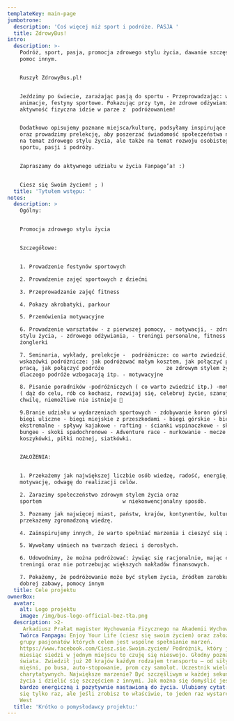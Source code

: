 ```yaml
---
templateKey: main-page
jumbotrone:
  description: 'Coś więcej niż sport i podróże. PASJA '
  title: ZdrowyBus!
intro:
  description: >-
    Podróż, sport, pasja, promocja zdrowego stylu życia, dawanie szczęścia i
    pomoc innym. 


    Ruszył ZdrowyBus.pl!  


    Jeździmy po świecie, zarażając pasją do sportu - Przeprowadzając: warsztaty,
    animacje, festyny sportowe. Pokazując przy tym, że zdrowe odżywianie i
    aktywność fizyczna idzie w parze z  podróżowaniem!


    Dodatkowo opisujemy poznane miejsca/kulturę, podsyłamy inspirujące materiały
    oraz prowadzimy prelekcję, aby poszerzać świadomość społeczeństwa nie tylko
    na temat zdrowego stylu życia, ale także na temat rozwoju osobistego,
    sportu, pasji i podróży. 


    Zapraszamy do aktywnego udziału w życia Fanpage’a! :) 


    Ciesz się Swoim życiem! ; ) 
  title: 'Tytułem wstępu: '
notes:
  description: >
    Ogólny: 


    Promocja zdrowego stylu życia


    Szczegółowe: 


    1. Prowadzenie festynów sportowych 

    2. Prowadzenie zajęć sportowych z dziećmi 

    3. Przeprowadzanie zajęć fitness 

    4. Pokazy akrobatyki, parkour 

    5. Przemówienia motywacyjne 

    6. Prowadzenie warsztatów - z pierwszej pomocy, - motywacji, - zdrowego
    stylu życia, - zdrowego odżywiania, - treningi personalne, fitness -
    żonglerki

    7. Seminaria, wykłady, prelekcje -  podróżnicze: co warto zwiedzić,
    wskazówki podróżnicze: jak podróżować małym kosztem, jak połączyć podróże z
    pracą, jak połączyć podróże                    ze zdrowym stylem życia,
    dlaczego podróże wzbogacają itp. - motywacyjne 

    8. Pisanie poradników -podróżniczych ( co warto zwiedzić itp.) -motywujących
    ( dąż do celu, rób co kochasz, rozwijaj się, celebruj życie, szanuj każdą
    chwilę, niemożliwe nie istnieje 

    9.Branie udziału w wydarzeniach sportowych - zdobywanie koron górskich -
    biegi uliczne - biegi miejskie z przeszkodami - biegi górskie - biegi
    ekstremalne - spływy kajakowe - rafting - ścianki wspinaczkowe - skoki
    bungee - skoki spadochronowe - Adventure race - nurkowanie - mecze uliczne
    koszykówki, piłki nożnej, siatkówki.


    ZAŁOŻENIA:


    1. Przekażemy jak największej liczbie osób wiedzę, radość, energię, pasję,
    motywację, odwagę do realizacji celów. 

    2. Zarazimy społeczeństwo zdrowym stylem życia oraz
    sportem                          w niekonwencjonalny sposób. 

    3. Poznamy jak najwięcej miast, państw, krajów, kontynentów, kultur i
    przekażemy zgromadzoną wiedzę. 

    4. Zainspirujemy innych, że warto spełniać marzenia i cieszyć się życiem. 

    5. Wywołamy uśmiech na twarzach dzieci i dorosłych. 

    6. Udowodnimy, że można podróżować: żywiąc się racjonalnie, mając czas na
    treningi oraz nie potrzebując większych nakładów finansowych. 

    7. Pokażemy, że podróżowanie może być stylem życia, źródłem zarobku, wiedzy,
    dobrej zabawy, pomocy innym
  title: Cele projektu
ownerBox:
  avatar:
    alt: Logo projektu
    image: /img/bus-logo-official-bez-tła.png
  description: >2-
     Arkadiusz Prałat magister Wychowania Fizycznego na Akademii Wychowania Fizycznego we Wrocławiu. Instruktor Kulturystyki, Fitness oraz Trener Personalny. Otrzymywał stypendium rektora dla najlepszych studentów na swojej uczelni przez 2 lata trwania mgr. Uczestnik wielu szkoleń o tematyce zdrowia, treningu oraz rozwoju osobistego. Jego pasja związana ze sportem trwa od 6 roku życia i dotyczy wielu dyscyplin, co rzutuje na szeroką wiedzę w zakresie aktywności fizycznej oraz zdrowego stylu życia. Jego konikiem jest lekkoatletyka, a dokładnie mówiąc biegi długie oraz biegi ekstremalne. Autor książki "Jak żyć zdrowo i mieć 100% skuteczności w działaniu, czyli to co najważniejsze." Publikacja zawiera nie tylko porady zdrowotne, bądź treningowe, ale przede wszystkim mówi nam o motywacji do działania i spełnianiu swoich celów, swoich marzeń. 
    Twórca Fanpaga: Enjoy Your Life (ciesz się swoim życiem) oraz założyciel
    grupy pasjonatów których celem jest wspólne spełnianie marzeń.
    https://www.facebook.com/Ciesz.sie.Swoim.zyciem/ Podróżnik, który jak
    miesiąc siedzi w jednym miejscu to czuję się nieswojo. Głodny poznawania
    świata. Zwiedził już 20 krajów każdym rodzajem transportu – od siły własnych
    mięśni, po busa, auto-stopowanie, prom czy samolot. Uczestnik wielu akcji
    charytatywnych. Największe marzenie? Być szczęśliwym w każdej sekundzie
    życia i dzielić się szczęściem z innymi. Jak można się domyślić jest osobą
    bardzo energiczną i pozytywnie nastawioną do życia. Ulubiony cytat: „Żyje
    się tylko raz, ale jeśli zrobisz to właściwie, to jeden raz wystarczy” Mae
    West
  title: 'Krótko o pomysłodawcy projektu:'
---
```


